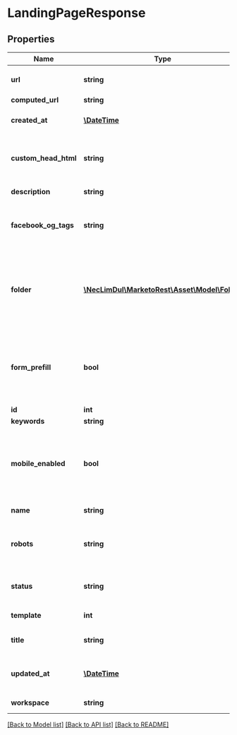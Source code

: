 # LandingPageResponse

## Properties

Name | Type | Description | Notes
------------ | ------------- | ------------- | -------------
**url** | **string** | Url of the asset in the Marketo UI | [optional] 
**computed_url** | **string** |  | [optional] 
**created_at** | [**\DateTime**](\DateTime.md) | Datetime the asset was created | [optional] 
**custom_head_html** | **string** | Any custom HTML to embed in the &lt;head&gt; tag of the page | 
**description** | **string** | Description of the asset | [optional] 
**facebook_og_tags** | **string** | Any OpenGraph meta tags to apply to the page | 
**folder** | [**\NecLimDul\MarketoRest\Asset\Model\Folder**](Folder.md) | JSON representation of parent folder, with members &#39;id&#39;, and &#39;type&#39; which may be &#39;Folder&#39; or &#39;Program&#39; | [optional] 
**form_prefill** | **bool** | Boolean to toggle whether forms embedded in the page will prefill.  Default false | [optional] 
**id** | **int** | Id of the asset | [optional] 
**keywords** | **string** |  | [optional] 
**mobile_enabled** | **bool** | Whether the page has mobile viewing enabled.  Free-form pages only.  Default false | [optional] 
**name** | **string** | Name of the asset | [optional] 
**robots** | **string** | Robots directives to apply to the pages meta tags | 
**status** | **string** | Status filter for draft or approved versions | [optional] 
**template** | **int** | Id of the template used | [optional] 
**title** | **string** | Title element of the landing page | 
**updated_at** | [**\DateTime**](\DateTime.md) | Datetime the asset was most recently updated | [optional] 
**workspace** | **string** | Name of the workspace | [optional] 

[[Back to Model list]](../README.md#documentation-for-models) [[Back to API list]](../README.md#documentation-for-api-endpoints) [[Back to README]](../README.md)
